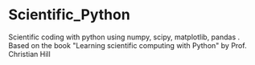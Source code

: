 # Scientific_Python
Scientific coding with python using numpy, scipy, matplotlib, pandas . Based on the book "Learning scientific computing with Python" by Prof. Christian Hill
